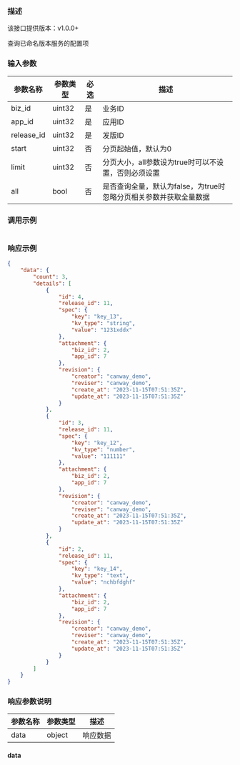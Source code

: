 ### 描述

该接口提供版本：v1.0.0+

查询已命名版本服务的配置项

### 输入参数

| 参数名称      | 参数类型 | 必选 | 描述                                                         |
| ------------- | -------- | ---- | ------------------------------------------------------------ |
| biz_id        | uint32   | 是   | 业务ID                                                       |
| app_id        | uint32   | 是   | 应用ID                                                       |
| release_id    | uint32   | 是   | 发版ID                                                       |
| start      | uint32   | 否   | 分页起始值，默认为0                                          |
| limit      | uint32   | 否   | 分页大小，all参数设为true时可以不设置，否则必须设置          |
| all        | bool     | 否   | 是否查询全量，默认为false，为true时忽略分页相关参数并获取全量数据 |

### 调用示例

```json

```

### 响应示例

```json
{
    "data": {
        "count": 3,
        "details": [
            {
                "id": 4,
                "release_id": 11,
                "spec": {
                    "key": "key_13",
                    "kv_type": "string",
                    "value": "1231xddx"
                },
                "attachment": {
                    "biz_id": 2,
                    "app_id": 7
                },
                "revision": {
                    "creator": "canway_demo",
                    "reviser": "canway_demo",
                    "create_at": "2023-11-15T07:51:35Z",
                    "update_at": "2023-11-15T07:51:35Z"
                }
            },
            {
                "id": 3,
                "release_id": 11,
                "spec": {
                    "key": "key_12",
                    "kv_type": "number",
                    "value": "111111"
                },
                "attachment": {
                    "biz_id": 2,
                    "app_id": 7
                },
                "revision": {
                    "creator": "canway_demo",
                    "reviser": "canway_demo",
                    "create_at": "2023-11-15T07:51:35Z",
                    "update_at": "2023-11-15T07:51:35Z"
                }
            },
            {
                "id": 2,
                "release_id": 11,
                "spec": {
                    "key": "key_14",
                    "kv_type": "text",
                    "value": "nchbfdghf"
                },
                "attachment": {
                    "biz_id": 2,
                    "app_id": 7
                },
                "revision": {
                    "creator": "canway_demo",
                    "reviser": "canway_demo",
                    "create_at": "2023-11-15T07:51:35Z",
                    "update_at": "2023-11-15T07:51:35Z"
                }
            }
        ]
    }
}
```

### 响应参数说明

| 参数名称 | 参数类型 | 描述     |
| -------- | -------- | -------- |
| data     | object   | 响应数据 |

#### data

